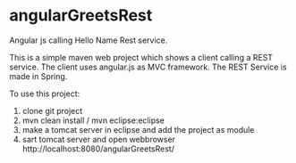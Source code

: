 angularGreetsRest
=================

Angular js calling Hello Name Rest service.

This is a simple maven web project which shows a client calling a REST service. The client uses angular.js as 
MVC framework. The REST Service is made in Spring.

To use this project:
1. clone git project 
2. mvn clean install / mvn eclipse:eclipse
2. make a tomcat server in eclipse and add the project as module
3. sart tomcat server and open webbrowser http://localhost:8080/angularGreetsRest/
